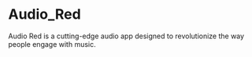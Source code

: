 # Audio_Red
Audio Red is a cutting-edge audio app designed to revolutionize the way people engage with music.
